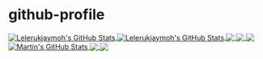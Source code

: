 # github-profile

<a href="https://github.com/lelerukjaymoh">
  <img align="center" src="https://github-readme-stats.vercel.app/api/top-langs/?username=lelerukjaymoh&count_private=true&langs_count=4&show_icons=true&theme=tokyonight" alt="Lelerukjaymoh's GitHub Stats"/>
</a>
<a href="https://github.com/lelerukjaymoh">
  <img align="center" src="https://github-readme-stats.vercel.app/api?username=lelerukjaymoh&show_icons=true&line_height=30&count_private=true&theme=radical" alt="Lelerukjaymoh's GitHub Stats" />
</a>

<a href="https://github.com/lelerukjaymoh/django-startproject">
  <img align="center" src="https://github-readme-stats.vercel.app/api/pin/?username=lelerukjaymoh&repo=django-startproject&theme=algolia" />
</a>


<a href="https://github.com/lelerukjaymoh/telepay">
  <img align="center" src="https://github-readme-stats.vercel.app/api/pin/?username=lelerukjaymoh&repo=telepay&theme=algolia" />
</a>




<a href="https://github.com/MartinHeinz/MartinHeinz">
  <img align="center" src="https://github-readme-stats.vercel.app/api/top-langs/?username=MartinHeinz&hide=java,html&theme=radical" />
</a>
<a href="https://github.com/MartinHeinz/MartinHeinz">
  <img align="center" src="https://github-readme-stats.vercel.app/api?username=MartinHeinz&show_icons=true&line_height=27&count_private=true&theme=radical" alt="Martin's GitHub Stats" />
</a>

<a href="https://github.com/MartinHeinz/python-project-blueprint">
  <img align="center" src="https://github-readme-stats.vercel.app/api/pin/?username=MartinHeinz&repo=python-project-blueprint&theme=radical" />
</a>


<a href="https://github.com/MartinHeinz/go-project-blueprint">
  <img align="center" src="https://github-readme-stats.vercel.app/api/pin/?username=MartinHeinz&repo=go-project-blueprint&theme=radical" />
</a> 
